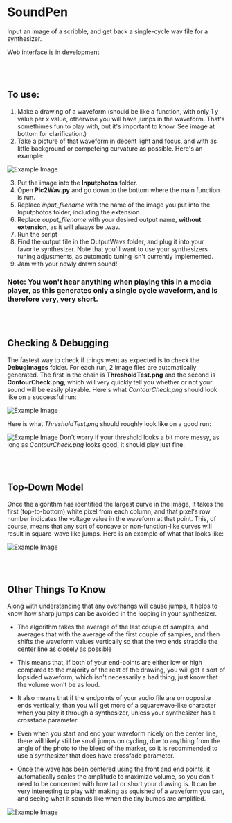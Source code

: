 # SoundPen
Input an image of a scribble, and get back a single-cycle wav file for a synthesizer.

Web interface is in development

<br/><br/>
## To use:
1. Make a drawing of a waveform (should be like a function, with only 1 y value per x value, otherwise you will have jumps in the waveform. That's somethimes fun to play with, but it's important to know. See image at bottom for clarification.) 
2. Take a picture of that waveform in decent light and focus, and with as little background or competeing curvature as possible. Here's an example:

![Example Image](/Inputphotos/PhonePhoto5.jpg)

3. Put the image into the **Inputphotos** folder.
4. Open **Pic2Wav.py** and go down to the bottom where the main function is run. 
5. Replace *input_filename* with the name of the image you put into the Inputphotos folder, including the extension.
6. Replace *ouput_filename* with your desired output name, **without extension**, as it will always be .wav.
7. Run the script
8. Find the output file in the OutputWavs folder, and plug it into your favorite synthesizer. Note that you'll want to use your synthesizers tuning adjustments, as automatic tuning isn't currently implemented.
9. Jam with your newly drawn sound!

### Note: You won't hear anything when playing this in a media player, as this generates only a single cycle waveform, and is therefore very, very short.

<br/><br/>
## Checking & Debugging
The fastest way to check if things went as expected is to check the **DebugImages** folder. For each run, 2 image files are automatically generated. The first in the chain is **ThresholdTest.png** and the second is **ContourCheck.png**, which will very quickly tell you whether or not your sound will be easily playable. Here's what *ContourCheck.png* should look like on a successful run:

![Example Image](/DebugImages/ContourCheck.png)

Here is what *ThresholdTest.png* should roughly look like on a good run:

![Example Image](/DebugImages/ThresholdTest.png)
Don't worry if your threshold looks a bit more messy, as long as *ContourCheck.png* looks good, it should play just fine.

<br/><br/>
## Top-Down Model
Once the algorithm has identified the largest curve in the image, it takes the first (top-to-bottom) white pixel from each column, and that pixel's row number indicates the voltage value in the waveform at that point. This, of course, means that any sort of concave or non-function-like curves will result in square-wave like jumps. Here is an example of what that looks like:

![Example Image](/doc_resources/TopDownDemo.png)

<br/><br/>
## Other Things To Know
Along with understanding that any overhangs will cause jumps, it helps to know how sharp jumps can be avoided in the looping in your synthesizer.

- The algorithm takes the average of the last couple of samples, and averages that with the average of the first couple of samples, and then shifts the waveform values vertically so that the two ends straddle the center line as closely as possible

- This means that, if both of your end-points are either low or high compared to the majority of the rest of the drawing, you will get a sort of lopsided waveform, which isn't necessarily a bad thing, just know that the volume won't be as loud.

- It also means that if the endpoints of your audio file are on opposite ends vertically, than you will get more of a squarewave-like character when you play it through a synthesizer, unless your synthesizer has a crossfade parameter.

- Even when you start and end your waveform nicely on the center line, there will likely still be small jumps on cycling, due to anything from the angle of the photo to the bleed of the marker, so it is recommended to use a synthesizer that does have crossfade parameter.

- Once the wave has been centered using the front and end points, it automatically scales the amplitude to maximize volume, so you don't need to be concerned with how tall or short your drawing is. It can be very interesting to play with making as squished of a waveform you can, and seeing what it sounds like when the tiny bumps are amplified.


![Example Image](/doc_resources/WaveformDrawDemo.png)
